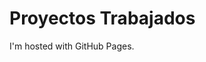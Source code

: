 ### 
  <html>
    <body>
      <h1>Proyectos Trabajados</h1>
      <p>I'm hosted with GitHub Pages.</p>
    </body>
  </html>
